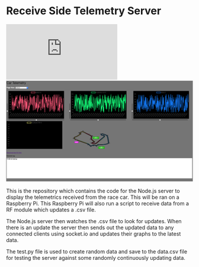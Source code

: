 # Receive Side Telemetry Server 

![flow](https://github.com/mbh1620/Car-Telemetry-Receive-Server/blob/master/public/flowdiagram.pdf)
![photo1](https://github.com/mbh1620/Car-Telemetry-Receive-Server/blob/master/public/frontimage.png)

This is the repository which contains the code for the Node.js server to display the telemetrics received from the race car. This will be ran
on a Raspberry Pi. This Raspberry Pi will also run a script to receive data from a RF module which updates a .csv file. 

The Node.js server then watches the .csv file to look for updates. When there is an update the server then sends out the updated data to any connected
clients using socket.io and updates their graphs to the latest data.

The test.py file is used to create random data and save to the data.csv file for testing the server against some randomly continuously updating 
data.

